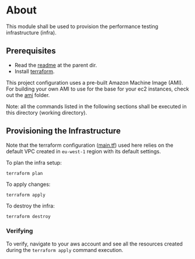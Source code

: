 # About

This module shall be used to provision the performance testing infrastructure (infra).

## Prerequisites
- Read the [readme](../README.md) at the parent dir.
- Install [terraform](https://www.terraform.io/).

This project configuration uses a pre-built Amazon Machine Image (AMI). For building your own AMI to use for the base 
for your ec2 instances, check out the [ami](./ami) folder.

Note: all the commands listed in the following sections shall be executed in this directory (working directory).

## Provisioning the Infrastructure

Note that the terraform configuration ([main.tf](main.tf)) used here relies on the default VPC created in `eu-west-1` 
region with its default settings.

To plan the infra setup:
```
terraform plan
```

To apply changes:
```
terraform apply
```

To destroy the infra:
```
terraform destroy
```

### Verifying
To verify, navigate to your aws account and see all the resources created during the `terraform apply` command 
execution.